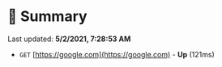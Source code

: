 # 📖 Summary
Last updated: **5/2/2021, 7:28:53 AM**

- `GET` [https://google.com](https://google.com) - **Up** (121ms)
